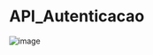 # API_Autenticacao
![image](https://github.com/ipt-dam-2023-2024/API_Autenticacao/assets/9905926/eebfc918-b271-44ec-a627-ef2c1c24b996)
